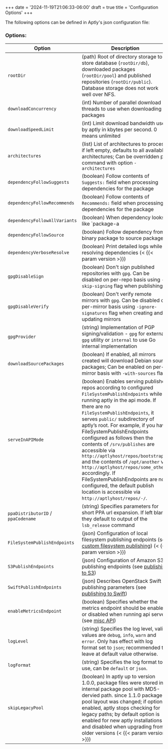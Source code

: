 +++
date = '2024-11-19T21:06:33-06:00'
draft = true
title = 'Configuration Options'
+++

The following options can be defined in Aptly's json configuration file:
### Options:
| Option    | Description |
| -------- | ------- |
| `rootDir` | (path) Root of directory storage to store database (`rootDir/db`), downloaded packages (`rootDir/pool`) and published repositories (`rootDir/public`). Database storage does not work well over NFS. |
| `downloadConcurrency` | (int) Number of parallel download threads to use when downloading packages |
| `downloadSpeedLimit` | (int) Limit download bandwidth used by aptly in kbytes per second. 0 means unlimited |
| `architectures` | (list) List of architectures to process; if left empty, defaults to all available architectures; Can be overridden per command with option `-architectures` |
| `dependencyFollowSuggests` | (boolean) Follow contents of `Suggests:` field when processing dependencies for the package |
| `dependencyFollowRecommends` | (boolean) Follow contents of `Recommends:` field when processing dependencies for the package |
| `dependencyFollowAllVariants` | (boolean) When dependency looks like `package-a | package-b`, follow both variants always |
| `dependencyFollowSource` | (boolean) Follow dependency from binary package to source package |
| `dependencyVerboseResolve` | (boolean) Print detailed logs while resolving dependencies (< {{< param version >}}) |
| `gpgDisableSign` | (boolean) Don't sign published repositories with `gpg`. Can be disabled on per-repo basis using `-skip-signing` flag when publishing |
| `gpgDisableVerify` | (boolean) Don't verify remote mirrors with `gpg`. Can be disabled on per-mirror basis using `-ignore-signatures` flag when creating and updating mirrors |
| `gpgProvider` | (string) Implementation of PGP signing/validation - `gpg` for external `gpg` utility or `internal` to use Go internal implementation |
| `downloadSourcePackages` | (boolean) If enabled, all mirrors created will download Debian source packages; Can be enabled on per-mirror basis with `-with-sources` flag |
| `serveInAPIMode` | (boolean) Enables serving published repos according to configured `FileSystemPublishEndpoints` while running aptly in the api mode. If there are no `FileSystemPublishEndpoints`, it serves `public/` subdirectory of aptly’s root. For example, if you have FileSystemPublishEndpoints configured as follows then the contents of `/srv/publishes` are accessible via `http://aptlyhost/repos/bootstrap/` and the contents of `/opt/another` via `http://aptlyhost/repos/some_other/` accordingly. If FileSystemPublishEndpoints are not configured, the default publish location is accessible via `http://aptlyhost/repos/-/`. |
| `ppaDistributorID` / `ppaCodename` | (string) Specifies parameters for short PPA url expansion. If left blank they default to output of the `lsb_release` command |
| `FileSystemPublishEndpoints` | (json) Configuration of local filesystem publishing endpoints (see [custom filesystem publishing](/doc/feature/filesystem)) (< {{< param version >}}) |
| `S3PublishEndpoints` | (json) Configuration of Amazon S3 publishing endpoints (see [publishing to S3](/doc/feature/s3/)) |
| `SwiftPublishEndpoints` | (json) Describes OpenStack Swift publishing parameters (see [publishing to Swift](/doc/feature/swift)) |
| `enableMetricsEndpoint` | (boolean) Specifies whether the metrics endpoint should be enabled or disabled when running api serve (see [misc API](/doc/api/misc)) |
| `logLevel` | (string) Specifies the log level, valid values are `debug`, `info`, `warn` and `error`. Only has effect with log format set to `json`; recommended to leave at default value otherwise. |
| `logFormat` | (string) Specifies the log format to use, can be `default` or `json`. |
| `skipLegacyPool` | (boolean) In aptly up to version 1.0.0, package files were stored in internal package pool with MD5-dervied path. since 1.1.0 package pool layout was changed; if option is enabled, aptly stops checking for legacy paths; by default option is enabled for new aptly installations and disabled when upgrading from older versions (< {{< param version >}}) |

